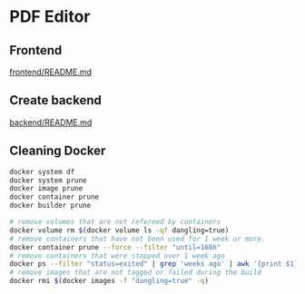 # PDF Editor

## Frontend

[frontend/README.md](./frontend/README.md)

## Create backend

[backend/README.md](./backend/README.md)

## Cleaning Docker

```sh
docker system df
docker system prune
docker image prune
docker container prune
docker builder prune

# remove volumes that are not refereed by containers
docker volume rm $(docker volume ls -qf dangling=true)
# remove containers that have not been used for 1 week or more.
docker container prune --force --filter "until=168h"
# remove containers that were stopped over 1 week ago
docker ps --filter "status=exited" | grep 'weeks ago' | awk '{print $1}' | xargs docker rm
# remove images that are not tagged or failed during the build
docker rmi $(docker images -f "dangling=true" -q)
```
